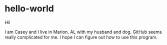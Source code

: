 # hello-world

Hi!

I am Casey and I live in Marion, AL with my husband and dog. 
GitHub seems really complicated for me. I hope I can figure out how to use this program.
